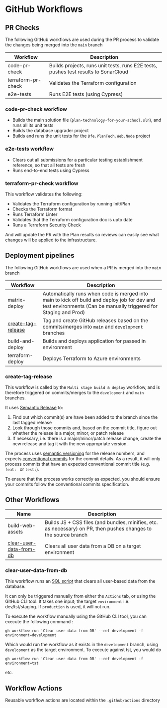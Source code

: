 # GitHub Workflows

## PR Checks

The following GitHub workflows are used during the PR process to validate the changes being merged into the `main` branch

| Workflow           | Description                                                                         |
| ------------------ | ----------------------------------------------------------------------------------- |
| code-pr-check      | Builds projects, runs unit tests, runs E2E tests, pushes test results to SonarCloud |
| terraform-pr-check | Validates the Terraform configuration                                               |
| e2e-tests          | Runs E2E tests (using Cypress)                                                      |

### code-pr-check workflow

* Builds the main solution file (`plan-technology-for-your-school.sln`), and runs all its unit tests
* Builds the database upgrader project
* Builds and runs the unit tests for the `Dfe.PlanTech.Web.Node` project
  
### e2e-tests workflow

* Clears out all submissions for a particular testing establishment reference, so that all tests are fresh
* Runs end-to-end tests using Cypress

### terraform-pr-check workflow

This workflow validates the following:

* Validates the Terraform configuration by running Init/Plan
* Checks the Terraform format 
* Runs Terraform Linter
* Validates that the Terraform configuration doc is upto date
* Runs a Terraform Security Check

And will update the PR with the Plan results so reviews can easily see what changes will be applied to the infrastructure.

## Deployment pipelines

The following GitHub workflows are used when a PR is merged into the `main` branch

| Workflow                                  | Description                                                                                                                                                      |
| ----------------------------------------- | ---------------------------------------------------------------------------------------------------------------------------------------------------------------- |
| matrix-deploy                             | Automatically runs when code is merged into main to kick off build and deploy job for dev and test environments (Can be manually triggered for Staging and Prod) |
| [create-tag-release](#create-tag-release) | Tag and create GitHub releases based on the commits/merges into `main` and `development` branches                                                                |
| build-and-deploy                          | Builds and deploys application for passed in environment                                                                                                         |
| terraform-deploy                          | Deploys Terraform to Azure environments                                                                                                                          |

### create-tag-release

This workflow is called by the `Multi stage build & deploy` workflow, and is therefore triggered on commits/merges to the `development` and `main` branches.

It uses [Semantic Release](https://github.com/semantic-release/semantic-release) to:

1. Find out which commit(s) are have been added to the branch since the last tagged release
2. Look through those commits and, based on the commit title, figure out whether the release is a major, minor, or patch release
3. If necessary, i.e. there is a major/minor/patch release change, create the new release and tag it with the new appropriate version.

The process uses [semantic versioning](https://semver.org/) for the release numbers, and expects [conventional commits](https://www.conventionalcommits.org/en/v1.0.0/) for the commit details. As a result, it will only process commits that have an expected conventional commit title (e.g. `feat: ` or `test:`).

To ensure that the process works correctly as expected, you should ensure your commits follow the conventional commits specification.

## Other Workflows

| Name                                                | Description                                                                                                      |
| --------------------------------------------------- | ---------------------------------------------------------------------------------------------------------------- |
| build-web-assets                                    | Builds JS + CSS files (and bundles, minifies, etc. as necessary) on PR, then pushes changes to the source branch |
| [clear-user-data-from-db](#clear-user-data-from-db) | Clears all user data from a DB on a target environment                                                           |

### clear-user-data-from-db

This workflow runs an [SQL script](/.github/scripts/clear-user-data-from-db.sql) that clears all user-based data from the database.

It can only be triggered manually from either the `Actions` tab, or using the GitHub CLI tool. It takes one input; the target `environment` i.e. dev/tst/staging. If `production` is used, it will not run.

To execute the workflow manually using the GitHub CLI tool, you can execute the following command :

```shell
gh workflow run 'Clear user data from DB' --ref development -f environment=development
```
Which would run the workflow as it exists in the `development` branch, using `development` as the target environment. To execute against tst, you would do

```shell
gh workflow run 'Clear user data from DB' --ref development -f environment=tst
```
etc.

## Workflow Actions

Reusable workflow actions are located within the `.github/actions` directory